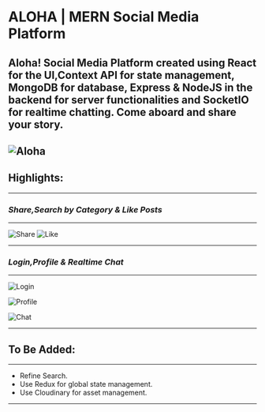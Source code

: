 <h1><b>ALOHA</b> | MERN Social Media Platform</h1>

Aloha! Social Media Platform created using **React** for the UI,**Context API** for state management, **MongoDB** for database, **Express** & **NodeJS** in the backend for server functionalities and **SocketIO** for realtime chatting. Come aboard and share your story.
--

![Aloha](https://i.ibb.co/Z24TWhm/273981432-628955841502834-3942745775784366789-n.jpg)
--

<h2><b>Highlights:</b></h2>
<hr/>
<h3><i>Share,Search by Category & Like Posts</i></h3>
<hr/>

![Share](https://i.ibb.co/cb4bVY1/273964652-3243523322596933-7018761620739305787-n.jpg)
![Like](https://i.ibb.co/cJvLYQZ/274060195-637476487346577-1294198272031308173-n.jpg)
<hr/>

<h3><i>Login,Profile & Realtime Chat</i></h3>
<hr/>

![Login](https://i.ibb.co/4MbcsH1/273999155-277104561162693-1612561346227437731-n.jpg)


![Profile](https://i.ibb.co/5LLg6Wr/273717887-275417861325940-8394956907204861819-n.jpg)

![Chat](https://i.ibb.co/rmsh0fz/273758024-237274958620542-5751616733350813070-n.jpg)
<hr/>

<h2><b>To Be Added:</b></h2>
<hr/>

- Refine Search.
- Use Redux for global state management.
- Use Cloudinary for asset management.
<hr/>
